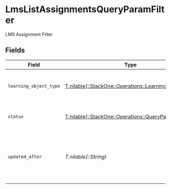 # LmsListAssignmentsQueryParamFilter

LMS Assignment Filter


## Fields

| Field                                                                                                  | Type                                                                                                   | Required                                                                                               | Description                                                                                            | Example                                                                                                |
| ------------------------------------------------------------------------------------------------------ | ------------------------------------------------------------------------------------------------------ | ------------------------------------------------------------------------------------------------------ | ------------------------------------------------------------------------------------------------------ | ------------------------------------------------------------------------------------------------------ |
| `learning_object_type`                                                                                 | [T.nilable(::StackOne::Operations::LearningObjectType)](../../models/operations/learningobjecttype.md) | :heavy_minus_sign:                                                                                     | Filter to select assignment by learning object type.                                                   |                                                                                                        |
| `status`                                                                                               | [T.nilable(::StackOne::Operations::QueryParamStatus)](../../models/operations/queryparamstatus.md)     | :heavy_minus_sign:                                                                                     | Filter to select assignment by status                                                                  |                                                                                                        |
| `updated_after`                                                                                        | *T.nilable(::String)*                                                                                  | :heavy_minus_sign:                                                                                     | Use a string with a date to only select results updated after that given date                          | 2020-01-01T00:00:00.000Z                                                                               |